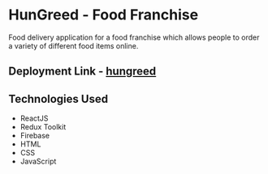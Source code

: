 # HunGreed - Food Franchise

Food delivery application for a food franchise which allows people to order a variety of different food items online.

## Deployment Link - [hungreed](https://hungreed.netlify.app/)

## Technologies Used

* ReactJS
* Redux Toolkit
* Firebase
* HTML
* CSS
* JavaScript
